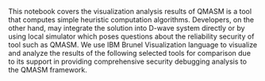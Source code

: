 This notebook covers the visualization analysis results of QMASM is a tool that computes simple heuristic computation algorithms. Developers, on the other hand, may integrate the solution into D-wave system directly or by using local simulator which poses questions about the reliability security of tool such as QMASM.  We use IBM Brunel Visualization language to visualize and analyze the results of the following selected tools for comparison due to its support in providing comprehensive security debugging analysis to the QMASM framework.
